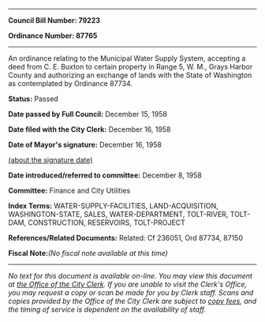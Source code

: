 

********

**Council Bill Number: 79223**
   
**Ordinance Number: 87765**
********

 An ordinance relating to the Municipal Water Supply System, accepting a deed from C. E. Buxton to certain property in Range 5, W. M., Grays Harbor County and authorizing an exchange of lands with the State of Washington as contemplated by Ordinance 87734.

**Status:** Passed
   
**Date passed by Full Council:** December 15, 1958
   
**Date filed with the City Clerk:** December 16, 1958
   
**Date of Mayor's signature:** December 16, 1958
   
[(about the signature date)](/~public/approvaldate.htm)
   
   
   
**Date introduced/referred to committee:** December 8, 1958
   
**Committee:** Finance and City Utilities
   
   
**Index Terms:** WATER-SUPPLY-FACILITIES, LAND-ACQUISITION, WASHINGTON-STATE, SALES, WATER-DEPARTMENT, TOLT-RIVER, TOLT-DAM, CONSTRUCTION, RESERVOIRS, TOLT-PROJECT

**References/Related Documents:** Related: Cf 236051, Ord 87734, 87150

**Fiscal Note:**_(No fiscal note available at this time)_
********

_No text for this document is available on-line. You may view this document at [the Office of the City Clerk](http://www.seattle.gov/leg/clerk/contactUs.htm). If you are unable to visit the Clerk's Office, you may request a copy or scan be made for you by Clerk staff. Scans and copies provided by the Office of the City Clerk are subject to [copy fees](http://clerk.seattle.gov/~public/clerkfees.htm), and the timing of service is dependent on the availability of staff._

